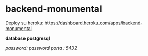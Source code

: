 # backend-monumental

Deploy su heroku: https://dashboard.heroku.com/apps/backend-monumental

**database postgresql**

*password: password*
*porta : 5432*

